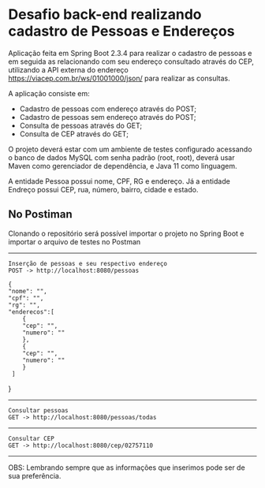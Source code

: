 # Desafio back-end realizando cadastro de Pessoas e Endereços

Aplicação feita em Spring Boot 2.3.4 para realizar o cadastro de pessoas e em seguida as relacionando com seu endereço consultado através do CEP, utilizando a API externa do endereço https://viacep.com.br/ws/01001000/json/ para realizar as consultas.

A aplicação consiste em:
- Cadastro de pessoas com endereço através do POST;
- Cadastro de pessoas sem endereço através do POST;
- Consulta de pessoas através do GET;
- Consulta de CEP através do GET;

O projeto deverá estar com um ambiente de testes configurado acessando o banco de dados MySQL com senha padrão (root, root), deverá usar Maven como gerenciador de dependência, e Java 11 como linguagem.

A entidade Pessoa possui nome, CPF, RG e endereço. Já a entidade Endreço possui CEP, rua, número, bairro, cidade e estado.

   No Postiman
   ---
   
   Clonando o repositório será possível importar o projeto no Spring Boot e importar o arquivo de testes no Postman
   
---
    Inserção de pessoas e seu respectivo endereço
    POST -> http://localhost:8080/pessoas
    
    {
    "nome": "",
    "cpf": "",
    "rg": "", 
    "enderecos":[
        {
        "cep": "",
        "numero": ""
        },
        {
        "cep": "",
        "numero": ""
        }
     ] 
  }
  
---
    Consultar pessoas
    GET -> http://localhost:8080/pessoas/todas
   
---
    Consultar CEP
    GET -> http://localhost:8080/cep/02757110
---

OBS: Lembrando sempre que as informações que inserimos pode ser de sua preferência. 
